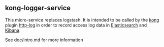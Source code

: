 ## kong-logger-service

This micro-service replaces logstash. It is intended to be called by the
[kong](https://getkong.org/) plugin [http-log](https://getkong.org/plugins/http-log/) in order to record access log data in [Elasticsearch](https://www.elastic.co/) and [Kibana](https://www.elastic.co/products/kibana).

See doc/intro.md for more information
